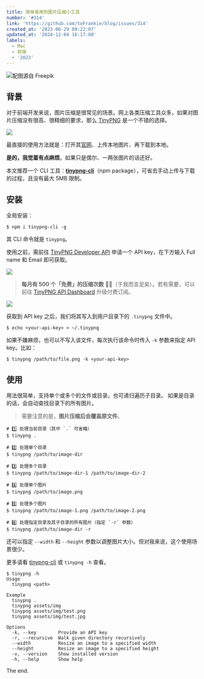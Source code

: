 ```yaml
---
title: 简单易用的图片压缩小工具
number: '#314'
link: 'https://github.com/toFrankie/blog/issues/314'
created_at: '2023-06-29 09:22:07'
updated_at: '2024-12-04 16:17:00'
labels:
  - Mac
  - 前端
  - '2023'
---
```


![配图源自 Freepik](https://cdn.jsdelivr.net/gh/toFrankie/blog@main/images/2023/6/1688005927517.jpg)

## 背景

对于前端开发来说，图片压缩是很常见的场景。网上各类压缩工具众多，如果对图片压缩没有很高、很精细的要求，那么 [TinyPNG](https://tinypng.com/) 是一个不错的选择。

![](https://cdn.jsdelivr.net/gh/toFrankie/blog@main/images/2023/6/1688005743813.png)

最直接的使用方法就是：打开其[官网](https://tinypng.com/)、上传本地图片、再下载到本地。

**是的，我觉着有点麻烦**。如果只是偶尔、一两张图片的话还好。

本文推荐一个 CLI 工具：[**tinypng-cli**](https://www.npmjs.com/package/tinypng-cli)（npm package），可省去手动上传与下载的过程，且没有最大 5MB 限制。

## 安装

全局安装：

```shell
$ npm i tinypng-cli -g
```

其 CLI 命令就是 `tinypng`。

使用之前，需前往 [TinyPNG Developer API](https://tinypng.com/developers) 申请一个 API key，在下方输入 Full name 和 Email 即可获取。

![](https://cdn.jsdelivr.net/gh/toFrankie/blog@main/images/2023/6/1688003232369.png)

> **每月有 500 个「免费」的压缩次数** 👍🏻（于我而言足矣）。若有需要，可以前往 [TinyPNG API Dashboard](https://tinify.com/dashboard/api) 升级付费订阅。

![](https://cdn.jsdelivr.net/gh/toFrankie/blog@main/images/2023/6/1688003599768.png)

获取到 API key 之后，我们将其写入到用户目录下的 `.tinypng` 文件中。

```shell
$ echo <your-api-key> > ~/.tinypng
```

如果不嫌麻烦，也可以不写入该文件，每次执行该命令时传入 `-k` 参数来指定 API key。比如：

```shell
$ tinypng /path/to/file.png -k <your-api-key>
```

## 使用

用法很简单，支持单个或多个的文件或目录，也可递归遍历子目录。
如果是目录的话，会自动查找目录下的所有图片。

> 需要注意的是，**图片压缩后会覆盖原文件**。

```shell
# 1️⃣ 处理当前目录（其中 `.` 可省略）
$ tinypng .

# 2️⃣ 处理单个目录
$ tinypng /path/to/image-dir

# 3️⃣ 处理多个目录
$ tinypng /path/to/image-dir-1 /path/to/image-dir-2

# 4️⃣ 处理单个图片
$ tinypng /path/to/image.png

# 5️⃣ 处理多个图片
$ tinypng /path/to/image-1.png /path/to/image-2.png

# 6️⃣ 处理指定目录及其子目录的所有图片（指定 `-r` 参数）
$ tinypng /path/to/image-dir -r
```

还可以指定 `--width` 和 `--height` 参数以调整图片大小。但对我来说，这个使用场景很少。

更多请看 [tinypng-cli](https://github.com/websperts/tinypng-cli#readme) 或 `tinypng -h` 查看。

```shell
$ tinypng -h
Usage
  tinypng <path>

Example
  tinypng .
  tinypng assets/img
  tinypng assets/img/test.png
  tinypng assets/img/test.jpg

Options
  -k, --key        Provide an API key
  -r, --recursive  Walk given directory recursively
  --width          Resize an image to a specified width
  --height         Resize an image to a specified height
  -v, --version    Show installed version
  -h, --help       Show help
```

The end.
